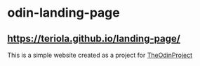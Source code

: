 # odin-landing-page
## https://teriola.github.io/landing-page/

This is a simple website created as a project for [TheOdinProject](https://www.theodinproject.com/)
